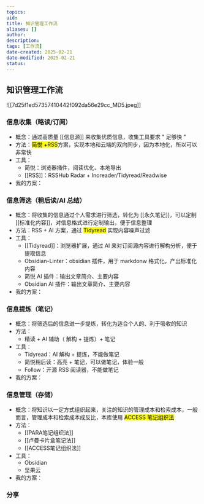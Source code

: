```yaml
---
topics: 
uid: 
title: 知识管理工作流
aliases: []
author: 
description: 
tags: [工作流]
date-created: 2025-02-21
date-modified: 2025-02-21
status: 
---
```


## 知识管理工作流

![[7d25f1ed57357410442f092da56e29cc_MD5.jpeg]]

### 信息收集（略读/订阅）

- 概念：通过高质量 [[信息源]] 来收集优质信息，收集工具要求 " 足够快 "
- 方法：<mark class="hltr-red">简悦 +RSS</mark>方案，实现本地和云端的双向同步，因为本地化，所以可以非常快
- 工具：
	- 简悦：浏览器插件，阅读优化、本地导出
	- [[RSS]]：RSSHub Radar + Inoreader/Tidyread/Readwise
- 我的方案：

### 信息筛选（稍后读/AI 总结）

- 概念：将收集的信息通过个人需求进行筛选，转化为 [[永久笔记]]，可以定制 [[标准化内容]]，对信息格式进行定制输出，便于信息整理
- 方法：RSS + AI 方案，通过 <mark class="hltr-red">Tidyread</mark> 实现内容噪声过滤
- 工具：
	- [[Tidyread]]：浏览器扩展，通过 AI 来对订阅源内容进行解构分析，便于提取信息
	- Obsidian-Linter：obsidian 插件，用于 markdonw 格式化，产出标准化内容
	- 简悦 AI 插件：输出文章简介、主要内容
	- Obsidian AI 插件：输出文章简介、主要内容
- 我的方案：

### 信息提炼（笔记）

- 概念：将筛选后的信息进一步提炼，转化为适合个人的、利于吸收的知识
- 方法：
	- 精读 + AI 辅助（ 解构 + 提炼）+ 笔记
- 工具：
	- Tidyread：AI 解构 + 提炼，不能做笔记
	- 简悦稍后读：高亮 + 笔记，可以做笔记，体验一般
	- Follow：开源 RSS 阅读器，不能做笔记
- 我的方案：

### 信息管理（存储）

- 概念：将知识以一定方式组织起来，关注的知识的管理成本和检索成本，一般而言，管理成本和检索成本成反比，本库使用 <mark class="hltr-red">ACCESS 笔记组织法</mark>
- 方法：
	- [[PARA笔记组织法]]
	- [[卢曼卡片盒笔记法]]
	- [[ACCESS笔记组织法]]
- 工具：
	- Obsidian
	- 坚果云
- 我的方案：

### 分享
